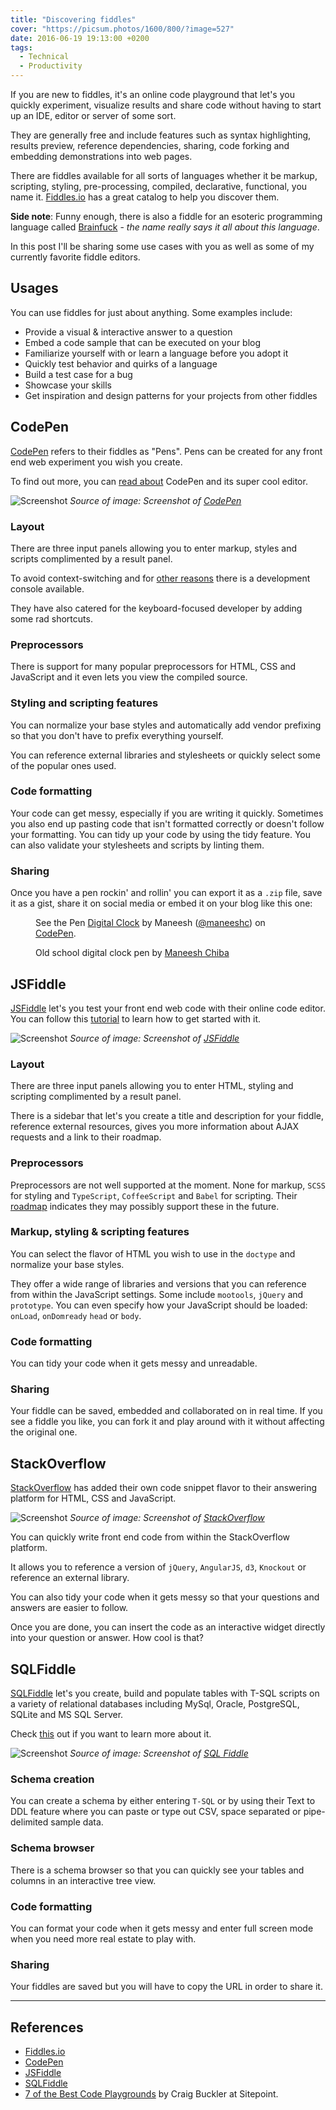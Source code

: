 ```yaml
---
title: "Discovering fiddles"
cover: "https://picsum.photos/1600/800/?image=527"
date: 2016-06-19 19:13:00 +0200
tags:
  - Technical
  - Productivity
---
```


If you are new to fiddles, it's an online code playground that let's you
quickly experiment, visualize results and share code without having to start
up an IDE, editor or server of some sort.

They are generally free and include features such as syntax highlighting,
results preview, reference dependencies, sharing, code forking and
embedding demonstrations into web pages.

There are fiddles available for all sorts of languages whether it be markup,
scripting, styling, pre-processing, compiled, declarative, functional,
you name it. [Fiddles.io](https://fiddles.io/) has a great catalog to help
you discover them.

<b>Side note</b>: Funny enough, there is also a fiddle for an esoteric programming language called
[Brainfuck](https://en.wikipedia.org/wiki/Brainfuck) - _the name really says
it all about this language_.

In this post I'll be sharing some use cases with you as well as some of my
currently favorite fiddle editors.

## Usages

You can use fiddles for just about anything. Some examples include:

- Provide a visual & interactive answer to a question
- Embed a code sample that can be executed on your blog
- Familiarize yourself with or learn a language before you adopt it
- Quickly test behavior and quirks of a language
- Build a test case for a bug
- Showcase your skills
- Get inspiration and design patterns for your projects from other fiddles

## CodePen

[CodePen](http://codepen.io/) refers to their fiddles as "Pens". Pens can
be created for any front end web experiment you wish you create.

To find out more, you can [read about](https://codepen.io/hello/) CodePen and
its super cool editor.

![Screenshot](./codepen.jpg "CodePen layout")
_Source of image: Screenshot of [CodePen](http://codepen.io/)_

### Layout

There are three input panels allowing you to enter markup, styles and
scripts complimented by a result panel.

To avoid context-switching and for
[other reasons](https://blog.codepen.io/2016/01/27/new-feature-javascript-console/)
there is a development console available.

They have also catered for the keyboard-focused developer by adding some rad
shortcuts.

### Preprocessors

There is support for many popular preprocessors for HTML, CSS and JavaScript
and it even lets you view the compiled source.

### Styling and scripting features

You can normalize your base styles and automatically add vendor prefixing so that you
don't have to prefix everything yourself.

You can reference external libraries and stylesheets or quickly select
some of the popular ones used.

### Code formatting

Your code can get messy, especially if you are writing it quickly. Sometimes you
also end up pasting code that isn't formatted correctly or doesn't follow your
formatting. You can tidy up your code by using the tidy feature.
You can also validate your stylesheets and scripts by linting them.

### Sharing

Once you have a pen rockin' and rollin' you can export it as a `.zip` file,
save it as a gist, share it on social media or embed it on your blog like this
one:

<figure>
  <p data-height="350" data-theme-id="0" data-slug-hash="mJBYqy" data-default-tab="css,result" data-user="maneeshc" data-embed-version="2" class="codepen">See the Pen <a href="http://codepen.io/maneeshc/pen/mJBYqy/">Digital Clock</a> by Maneesh (<a href="http://codepen.io/maneeshc">@maneeshc</a>) on <a href="http://codepen.io">CodePen</a>.</p>
  <script async src="//assets.codepen.io/assets/embed/ei.js"></script>
  <figcaption>Old school digital clock pen by <a href="http://codepen.io/maneeshc">Maneesh Chiba</a></figcaption>
</figure>

## JSFiddle

[JSFiddle](https://jsfiddle.net/) let's you test your front end web code
with their online code editor. You can follow this
[tutorial](http://doc.jsfiddle.net/tutorial.html)
to learn how to get started with it.

![Screenshot](./jsfiddle.jpg "JSFiddle layout")
_Source of image: Screenshot of [JSFiddle](http://jsfiddle.net/)_

### Layout

There are three input panels allowing you to enter HTML, styling and
scripting complimented by a result panel.

There is a sidebar that let's you create a title and description for your
fiddle, reference external resources, gives you more information about
AJAX requests and a link to their roadmap.

### Preprocessors

Preprocessors are not well supported at the moment. None for markup,
`SCSS` for styling and `TypeScript`, `CoffeeScript` and `Babel` for scripting.
Their [roadmap](https://trello.com/b/LakLkQBW/jsfiddle-roadmap) indicates
they may possibly support these in the future.

### Markup, styling & scripting features

You can select the flavor of HTML you wish to use in the `doctype` and
normalize your base styles.

They offer a wide range of libraries and versions that you can reference from
within the JavaScript settings. Some include `mootools`, `jQuery` and `prototype`.
You can even specify how your JavaScript should be loaded: `onLoad`,
`onDomready` `head` or `body`.

### Code formatting

You can tidy your code when it gets messy and unreadable.

### Sharing

Your fiddle can be saved, embedded and collaborated on in real time. If you
see a fiddle you like, you can fork it and play around with it without affecting
the original one.

## StackOverflow

[StackOverflow](http://stackoverflow.com/) has added their own code snippet
flavor to their answering platform for HTML, CSS and JavaScript.

![Screenshot](./stackoverflow.jpg "StackOverflow code snippet functionality")
_Source of image: Screenshot of [StackOverflow](http://stackoverflow.com/)_

You can quickly write front end code from within the StackOverflow platform.

It allows you to reference a version of `jQuery`, `AngularJS`, `d3`, `Knockout`
or reference an external library.

You can also tidy your code when it gets messy so that your questions and
answers are easier to follow.

Once you are done, you can insert the code as an interactive widget
directly into your question or answer. How cool is that?

## SQLFiddle

[SQLFiddle](http://sqlfiddle.com/) let's you create, build and populate tables
with T-SQL scripts on a variety of relational databases including MySql,
Oracle, PostgreSQL, SQLite and MS SQL Server.

Check [this](http://sqlfiddle.com/about.html) out if you want to learn more
about it.

![Screenshot](./sqlfiddle.jpg "SQL Fiddle layout")
_Source of image: Screenshot of [SQL Fiddle](http://sqlfiddle.com/)_

### Schema creation

You can create a schema by either entering `T-SQL` or by using their Text
to DDL feature where you can paste or type out CSV, space separated or
pipe-delimited sample data.

### Schema browser

There is a schema browser so that you can quickly see your tables and columns
in an interactive tree view.

### Code formatting

You can format your code when it gets messy and enter full screen mode when
you need more real estate to play with.

### Sharing

Your fiddles are saved but you will have to copy the URL in order to share it.

---

## References

- [Fiddles.io](https://fiddles.io/)
- [CodePen](http://codepen.io/)
- [JSFiddle](https://jsfiddle.net/)
- [SQLFiddle](http://sqlfiddle.com/)
- [7 of the Best Code Playgrounds](https://www.sitepoint.com/7-code-playgrounds/)
  by Craig Buckler at Sitepoint.
